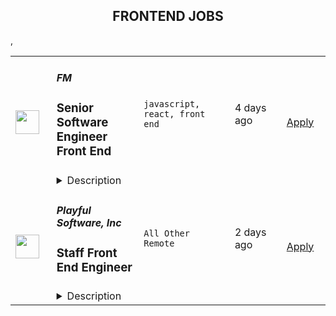 <div align="center"><h2>FRONTEND JOBS</h2></div><table><tr>
                <td width="100" height="100" rowspan="2">
                    <img src="https://remoteOK.com/assets/img/jobs/d9441ba413a50ee7ea336bfa544edfaa1659987499.jpg" width="38px" height="auto">
                </td>
                <td width="300">
                    <h5>FM</h5>
                    <h3>
					Senior Software Engineer Front End				</h3>
                </td>
                <td width="300">
                    <code>javascript, react, front end</code>
                </td>
                <td width="200">
                <text>4 days ago</text>
                </td>
                <td width="100" rowspan="2">
                <a href="https://remoteOK.com/jobs/111999" align="right" target="_blank">Apply</a>
                </td>
            </tr>
            <tr>
                <td colspan="3">
                <details><summary>Description</summary>
                <p>Weâre hiring a Senior/Staff Front End Engineer to work on our web applications. These web applications are the way that thousands of creative people around the world find great music and inspiring clips for use in their projects and campaigns.</p><p><br /></p><p>As part of the Engineering team, your time will be spent collaborating with other front end engineers, back end engineers, product managers and designers to create the best experience for our customers. The ideal candidate loves tinkering with cutting edge technology and has at least 5 years experience building large scale React applications.</p><p><br /></p><p>The engineering team has a remote-first culture. As such, you will be comfortable working remotely, possess excellent verbal and written communication skills and be able to manage your own time. We have a relaxed working environment, great team culture and push for a standard of excellence in everything we do.</p><p><br /></p><p>There are a lot of challenging and interesting technical problems to solve that directly impact our clients and colleagues. Here are some example projects that we have worked on recently:</p><p><br /></p><ul><li>Build a custom audio player that includes the ability to track progress, expands to show additional details and allows users to easily explore our artist catalogue.</li><li>Enhance the purchase flow with additional payment options, subscriptions, and a seamless checkout.</li><li>Help maintain a beautiful custom React component library, including reusable components with tailored functionality and consistent design attributes.</li><li>Work on a multi-month greenfield project in Next.js.</li><li>Implement a robust CI/CD pipeline.</li></ul><p><br /></p><p>Weâre after individuals that are curious about the possibility of technology, are eager to learn, and are diligent and kind. Our teams work well because we place trust in them to succeed. We believe in collaboration and that great ideas can come from anybody.</p><p><br /></p><p>We welcome and encourage candidates from diverse backgrounds.</p><p><br /></p><p><br /></p><p><strong><u>About Us</u></strong></p><p><br /></p><p>FM is the parent company of Musicbed and Filmsupply, two premium content licensing brands in the filmmaking industry. We represent an elite roster of musicians and filmmakers and place their work in movies, shows, ads, short films, and more.</p><p><br /></p><p>Headquartered in Fort Worth, Texas, we work with entertainment powerhouses like Sony Pictures, 20th Century Fox, Lionsgate, Netflix, MTV, and ESPN; as well as the worldâs top brands like Nike, Apple, Google, Lamborghini, and Spotify.</p><p><br /></p><p><br /></p><p><strong><u>Core Duties</u></strong></p><p><br /></p><ul><li><strong>Lead the front end development of product features:</strong>Â As well as coding out complex features, you will contribute to the technical design process. You will collaborate with your teammates (including other senior engineers) to refine the product roadmap and vision, and guide your team in building out new features.</li><li><strong>Define technical direction:Â </strong>You will help maintain the standard of engineering excellence at FM and shape the technical vision for our front end engineering stack (React, Next.js, React Native). You will influence best practices and introduce new technologies when appropriate.</li><li><strong>Mentor other engineers:</strong>Â Work with more junior engineers to help them grow and develop their skills.</li></ul><p><br /></p><p><strong><u>A Great Candidate Will Have</u></strong></p><p><br /></p><ul><li>At least 5 years experience developing front end applications with React (and preferably Next.js).</li><li>A love of Typescript and unit-tested React components.</li><li>Highly skilled in HTML and CSS (including responsive design and cross-browser compatibility).</li><li>Proven technical leadership skills, including the ability to architect complex front-end web applications.</li><li>Excellent communication skills (written and verbal).</li><li>Experience in any of the following is a bonus: Webpack, Unstated, Cypress, React Native.</li></ul>
                </details>
                </td>
            </tr>,<tr>
                <td width="100" height="100" rowspan="2">
                    <img src="https://wwr-pro.s3.amazonaws.com/logos/0081/5796/logo.gif" width="38px" height="auto">
                </td>
                <td width="300">
                    <h5>Playful Software, Inc</h5>
                    <h3> Staff Front End Engineer</h3>
                </td>
                <td width="300">
                    <code>All Other Remote</code>
                </td>
                <td width="200">
                <text>2 days ago</text>
                </td>
                <td width="100" rowspan="2">
                <a href="https://weworkremotely.com/listings/playful-software-inc-staff-front-end-engineer" align="right" target="_blank">Apply</a>
                </td>
            </tr>
            <tr>
                <td colspan="3">
                <details><summary>Description</summary>
                <img src="https://we-work-remotely.imgix.net/logos/0081/5796/logo.gif?ixlib=rails-4.0.0&w=50&h=50&dpr=2&fit=fill&auto=compress" />

<p>
  <strong>Headquarters:</strong> Seattle, Washington, United States
    <br /><strong>URL:</strong> <a href="http://playful.software">http://playful.software</a>
</p>

<p>As a Staff Front End Engineer at Playful Software, you will play a pivotal role in building out the initial platform and MVP release of our product. You'll have the opportunity to work directly with startup veterans to build a product from the ground up in a fun, productive environment.</p>
<p><br></p>What to expect:<ul> <li>Work on the first version of the product platform with founders and the team</li> <li>Execute on building scalable and reliable front-end applications</li> <li>Work closely with engineers and designers to create a joyful user experience</li> <li>Participate in regular design and code reviews</li> <li>Make broad contributions to the website and/or mobile application</li> <li>Contribute to the overall direction of the company</li> </ul>
<p><strong>Requirements</strong></p>
<ul> <li>Extensive experience creating front-end software for public-facing products.</li> <li>At least <strong>three years of experience in a modern JavaScript UI framework</strong>, such as React, Vue, or Angular </li> <li>Very helpful if you have extensive React experience</li> <li>You have <strong>6+ years of professional front-end web development experience</strong>.</li> <li>You have a deep understanding of browser JavaScript (including the DOM and platform APIs). </li> <li>Experience with browser-based applications on mobile</li> <li>Typescript experience or experience with other strongly typed languages required</li> <li>A love for making beautiful user experiences</li> <li>Golang experience is desirable (our backend is in go)</li> <li>Understanding of object-oriented programming language (Java, Javascript, C++, C#, Ruby, Python)</li> <li>Excellent communication skills</li> <li>Experience in a startup environment, comfortable dealing with ambiguity</li> <li><strong>Must reside in and be able to work in the US</strong></li> </ul>
<p><strong>Benefits</strong></p>
<p>We offer great insurance for you and your family, flexible vacation time, 401k, co-working stipend and much more. </p>
<p><br></p>
<h3>Our culture </h3>
<p>Led by two seasoned entrepreneurs with engineering and business backgrounds, we are creating a team with a strong design and UX orientation. We value blending design and engineering innovation to create fun and delightful experiences. </p>
<p>We have done this before. We know how to build highly effective teams and a company culture that is a joy to be part of on a daily basis. We believe that to create fun and engaging experiences we need to have a lot of fun building them. </p>
<p>We pay full-time salaries and offer competitive health benefits. We value diversity across all dimensions and keep reasonable hours. Playful Software is in-person in Seattle and remote everywhere. </p>
<p><br></p>
<h3>Our hiring process </h3>
<p>Our interview process is a straightforward, behavioral interview about your past experiences, interviews with the founders and key staff, and meeting with our whole team. We value design and engineering excellence, product insight, eagerness for growth/impact, and the communication skills and empathy to collaborate well with a tight-knit team. </p>
<p><br></p>
<h3>Founders </h3>
<p>Darrin Massena and Mike Harrington are passionate about making software that is fun and easy to use. Darrin and Mike have built successful teams and startups from gaming to productivity and have roots in the game industry. Mike co-founded Valve Software and Darrin co-founded Spiffcode. Darrin and Mike teamed up to create the award-winning online photo editor, Picnik, which was acquired by Google in 2010.</p>

<p><strong>To apply:</strong> <a href="https://weworkremotely.com/remote-jobs/playful-software-inc-staff-front-end-engineer">https://weworkremotely.com/remote-jobs/playful-software-inc-staff-front-end-engineer</a></p>

                </details>
                </td>
            </tr>,<tr>
                <td width="100" height="100" rowspan="2">
                    <img src="https://wwr-pro.s3.amazonaws.com/logos/0081/5795/logo.gif" width="38px" height="auto">
                </td>
                <td width="300">
                    <h5>Enveritas</h5>
                    <h3> Frontend/UX Software Engineer, Core Engineering Team [REMOTE]</h3>
                </td>
                <td width="300">
                    <code>Front-End Programming</code>
                </td>
                <td width="200">
                <text>2 days ago</text>
                </td>
                <td width="100" rowspan="2">
                <a href="https://weworkremotely.com/remote-jobs/enveritas-frontend-ux-software-engineer-core-engineering-team-remote" align="right" target="_blank">Apply</a>
                </td>
            </tr>
            <tr>
                <td colspan="3">
                <details><summary>Description</summary>
                <img src="https://we-work-remotely.imgix.net/logos/0081/5795/logo.gif?ixlib=rails-4.0.0&w=50&h=50&dpr=2&fit=fill&auto=compress" />

<p>
  <strong>Headquarters:</strong> CT
    <br /><strong>URL:</strong> <a href="https://www.enveritas.org/">https://www.enveritas.org/</a>
</p>

<div>Do you want to work for a mission-driven non-profit, writing software that will contribute to helping millions of coffee farmers out of poverty? Enveritas is a 501(c)3 non-profit and Y Combinator-backed startup looking to hire for our Engineering Team. You can learn more about this role and our Core Engineering Team at <a href="https://www.enveritas.org/jobs/software-eng/">https://www.enveritas.org/jobs/software-eng/</a>
</div><div><br></div><div>We are looking for a software engineer with a focus on frontend engineering and UX experience to join our Core Engineering Team on a remote, full-time basis. Our Core Engineering Team is a four-person team (soon to be five!) and is part of our Engineering &amp; Data Group — a quirky, talented, and humble group of about sixteen with diverse backgrounds ranging from journalism to academia to international industry. While our current core engineering team is located in the United States, we’re open to candidates located almost anywhere.</div><div><br></div><div><strong>About Our Team</strong></div><div>The Core Engineering Team builds software to collect, analyze, and report data about coffee farmers’ conditions and practices. This large-scale data-collection effort requires many moving parts to work together, and we use technology to support that effort at every step of the process — from identifying coffee farms in satellite imagery, to coordinating survey edits across country teams, to detecting data anomalies in real-time that can be investigated while teams are still in the field. Our work supports our Operations Teams in authoring surveys and deploying surveyors, our Data Team in analyzing field data, and our Partnerships and Data Visualization Teams in creating clear insights for our clients.</div><div><br></div><div>While our tooling varies across internal products, our front-ends are chiefly developed using React and Apollo, and interface with Python/PostgreSQL back-ends over GraphQL APIs. We use git and Github for maintaining our code, CircleCI for CI/CD, and AWS for hosting our services and static resources, with containerization where appropriate for development and deployment.</div><div><br></div><div><strong>What You’ll Be Doing</strong></div><div>As a member of the core engineering team, you will contribute to major feature planning and development, both independently and in collaboration with your teammates.</div><div><br></div><div>
<strong>-- Implementing new features on our core platforms, Jebena and Sini.</strong> You’ll participate in long-term planning and product roadmaps, develop features from spec, and collaborate on writing specs for others to implement. A lion’s share of your time will be spent writing JavaScript to add features to our platforms.</div><div><br></div><div>
<strong>-- UX research, design, and testing. </strong>You will help us improve the way our users interact with these products to make them more efficient, accessible, and enjoyable!</div><div><br></div><div>
<strong>-- Maintenance and enhancements of existing code.</strong> Our team reserves Fridays for bug-fixing, resolving technical debt, and discovering/relieving pain points for our users.</div><div><br></div><div>
<strong>-- Implementing a new public website.</strong> We are partnered with an external team to design a website that reflects a new phase in Enveritas’s public visibility. You’ll have an active role in realizing those designs for the first few months of your tenure at Enveritas.</div><div><br></div><div><strong>Qualifications</strong></div><div>Research shows that people of different backgrounds read job postings differently. If you don’t think you meet all of the qualifications but do think you’d be a great match for us, please consider applying and sharing more in your cover letter. We’d love to talk with you to see what skills you can bring to our team. This said, we are most likely to be interested in your candidacy if you can demonstrate the majority of the qualifications listed below:</div><div><br></div><div>
<strong>-- </strong>A degree in computer science or equivalent training in the principles of software engineering.</div><div>
<strong>-- </strong>Multiple years of professional experience as a front-end engineer in a team environment, including both design work (wireframing/mockups) and development in JavaScript.</div><div>
<strong>-- </strong>Strong grasp of design patterns for building interfaces that are usable, performant, and accessible.</div><div>
<strong>-- </strong>Experience with at least one modern front-end framework. (React, Svelte, Vue, Angular, etc.)</div><div>
<strong>-- </strong>Experience with at least one methodology for writing and structuring CSS. (BEM, CMACSS, CSS Modules, etc.)</div><div>
<strong>-- </strong>Background developing applications against web APIs.</div><div>
<strong>-- </strong>Familiarity with modern HTML and CSS features.</div><div>
<strong>-- </strong>Excellent communication and analytical skills.</div><div>
<strong>-- </strong>Professional Working Proficiency in English.</div><div><br></div><div><strong>Who You Are</strong></div><div>Our team is fully distributed, so you should be comfortable with remote work. This role is a full-time individual contributor role. While you can be located anywhere, our core hours are 10am to 2pm Eastern Time (currently UTC -4) Monday through Friday, with team members choosing either an early start or later stop as suits them.</div><div><br></div><div>You should be inspired by our mission to improve the lives of smallholder coffee farmers, and have an interest in sustainability. You should have a deep empathy for users of our tools and understand the importance of supporting the work of other teams. Because operational and business needs can be ambiguous and change on a short time-scale, you should have a love for environments with uncertainty, and enjoy not only solving problems, but discovering and demystifying them.</div><div><br></div><div>We are a small team! You should be comfortable working both independently and as a thoughtful collaborator, sensitive to the legibility and maintainability of your code when in the hands of your teammates.</div><div><br></div><div><strong>What we can offer:</strong></div><div>Enveritas has teams around the world: we are about 65 people spread over almost two dozen countries, and of all backgrounds, faiths, and identities. To learn more about working at Enveritas, see <a href="https://www.enveritas.org/jobs/">https://www.enveritas.org/jobs/</a>
</div><div><br></div><div>For a US-Based hire, base salary for this position will be between $130,000 and $150,000 annually (paid semi-monthly). This is a full-time exempt position. Full benefits include 401k with matching contributions, Medical/Dental/Vision, and Flexible Spending Account (FSA), 4 weeks vacation in addition to 12 public holidays, and personal/sick time.</div><div><br></div><div>For a hire outside the US, our offer will be competitive; the specific benefits and compensation details will vary as required to account for your region’s laws and requirements. Salary for this position will be paid in relevant local currency.</div><div><br></div><div>For all staff, we are able to offer:</div><div>
<strong>-- </strong>Annual education budget for conferences, books, and other professional development opportunities.</div><div>
<strong>-- </strong>Annual all-company retreat (as Covid and other travel restrictions allow).</div><div>
<strong>-- </strong>Field visits to our Country Ops teams in coffee-growing countries such as Colombia, Costa Rica, Ethiopia, and Indonesia.</div><div><br></div><div><strong>Application Process</strong></div><div>We recognize that people come with a wealth of experience and talent beyond what we list as qualifications. Your life experiences help builds core competencies and knowledge that may be transferable to our openings. Therefore, we encourage people from all backgrounds to apply to our positions.</div><div><br></div><div>We will review applications on a rolling basis each week with the earliest start date of <strong>September 26th</strong>. We will start scheduling introductory interviews on August 30th. Please feel free to contact us at jobs@enveritas.org should you have any questions about the position. Questions about this opportunity or process will not reflect negatively on your application.</div><div><br></div><div><strong>Interview Process</strong></div><div>We want our interviews to be comfortable, transparent, and useful — it’s really important to us that our interviews help you show us your best skills, and also for you to be able to learn as much about us and our work as possible, so that you can tell if we’re a good fit for you!</div><div><br></div><div>After your introductory interview, we expect your interview process to take three to four weeks, and consist of four conversations that total about five hours of time. You should plan to also spend about four hours in total preparing for interviews. <a href="https://www.enveritas.org/jobs/software-eng/">See our team’s hiring page </a>for details about each of these interviews, including links to the actual interview prompts.</div><div><br></div><div>
<strong>-- </strong>Introductory Interview (30 minutes; audio-only Google Meet)</div><div>
<strong>-- </strong>Engineering Technical Interview I (60-90 minutes; Google Meet) </div><div>
<strong>-- </strong>Engineering Technical Interview II (60-90 minutes; Google Meet)</div><div>
<strong>-- </strong>Manager Interview (45 minutes; Google Meet)</div><div>
<strong>-- </strong>Reference Check</div><div><br></div><div>Our work is complex and nuanced, so the more diversity we have in the voices working on our problems, the larger of an impact our work can have for the world. Enveritas is an Equal Opportunity Employer ​encouraging an inclusive and diverse workforce. We embrace and celebrate the unique experiences, perspectives, and cultural backgrounds that each individual brings to the workplace. We are dedicated to hiring employees who reflect the communities we serve and strongly encourage qualified candidates from all backgrounds to apply.​</div><div><br></div>

<p><strong>To apply:</strong> <a href="https://weworkremotely.com/remote-jobs/enveritas-frontend-ux-software-engineer-core-engineering-team-remote">https://weworkremotely.com/remote-jobs/enveritas-frontend-ux-software-engineer-core-engineering-team-remote</a></p>

                </details>
                </td>
            </tr>,<tr>
                <td width="100" height="100" rowspan="2">
                    <img src="https://wwr-pro.s3.amazonaws.com/logos/0079/8627/logo.gif" width="38px" height="auto">
                </td>
                <td width="300">
                    <h5>Torc</h5>
                    <h3> Frontend Engineer</h3>
                </td>
                <td width="300">
                    <code>Front-End Programming</code>
                </td>
                <td width="200">
                <text>4 days ago</text>
                </td>
                <td width="100" rowspan="2">
                <a href="https://weworkremotely.com/remote-jobs/torc-frontend-engineer" align="right" target="_blank">Apply</a>
                </td>
            </tr>
            <tr>
                <td colspan="3">
                <details><summary>Description</summary>
                <img src="https://we-work-remotely.imgix.net/logos/0079/8627/logo.gif?ixlib=rails-4.0.0&w=50&h=50&dpr=2&fit=fill&auto=compress" />

<p>
  <strong>Headquarters:</strong> Boston
    <br /><strong>URL:</strong> <a href="https://www.opentorc.com/">https://www.opentorc.com/</a>
</p>

<div>Frontend engineers bring applications to life by building and implementing the best designs and user experiences. These engineers are highly skilled in coding the front end of an application and really know how to bring all the little features to life that delight end users. Skills for a frontend engineer range from covering languages and frameworks like HTML, CSS and Javascript. Frontend engineers are expected to be able to work with backend APIs and frontend frameworks. They enjoy bringing static designs to life by implementing well formatted and documented CSS, design systems and frontend components, and know the benefits and trade-offs to make decisions on when to use server side rendering.<br><br>
</div><div>
<strong><br>Responsibilities<br></strong><br>
</div><ul>
<li>Convert Figma, Zeplin, Adobe AI or other products to frontend code</li>
<li>Build out and utilize complex CSS</li>
<li>Troubleshoot and bug fixing frontend code</li>
<li>Build new features in the front end while interacting with both designers and developers</li>
<li>Participate in software development lifecycle and understand how the frontend code is structured</li>
<li>Understand trade offs and performance issues on the frontend including how to debug a slowly performing front end,</li>
<li>Exposure to SVGs (optional; nice to have)</li>
</ul><div>
<strong><br>Requirements<br></strong><br>
</div><ul>
<li>Advanced knowledge of one or more of the following frontend languages: HTML5, CSS, JavaScript, and JQuery</li>
<li>Advanced knowledge of one or more frontend frameworks, such as React, NEXTJS, Svelte, Angular, etc.</li>
<li>Able to work with designers and developers</li>
<li>Able to transform frontend mock ups to high quality frontend frameworks</li>
<li>Understanding of APIs, ideally REST and GraphQL, and how to interact with them</li>
<li>Advanced troubleshooting skills</li>
<li>Advanced debugging skills for the front end</li>
</ul>

<p><strong>To apply:</strong> <a href="https://weworkremotely.com/remote-jobs/torc-frontend-engineer">https://weworkremotely.com/remote-jobs/torc-frontend-engineer</a></p>

                </details>
                </td>
            </tr>,<tr>
                <td width="100" height="100" rowspan="2">
                    <img src="https://wwr-pro.s3.amazonaws.com/logos/0076/4921/logo.gif" width="38px" height="auto">
                </td>
                <td width="300">
                    <h5>Rainforest QA</h5>
                    <h3> Senior Engineer (Frontend)</h3>
                </td>
                <td width="300">
                    <code>Front-End Programming</code>
                </td>
                <td width="200">
                <text>31 days ago</text>
                </td>
                <td width="100" rowspan="2">
                <a href="https://weworkremotely.com/remote-jobs/rainforest-qa-senior-engineer-frontend" align="right" target="_blank">Apply</a>
                </td>
            </tr>
            <tr>
                <td colspan="3">
                <details><summary>Description</summary>
                <img src="https://we-work-remotely.imgix.net/logos/0076/4921/logo.gif?ixlib=rails-4.0.0&w=50&h=50&dpr=2&fit=fill&auto=compress" />

<p>
  <strong>Headquarters:</strong> Remote
    <br /><strong>URL:</strong> <a href="https://www.rainforestqa.com/">https://www.rainforestqa.com/</a>
</p>

<div><strong>About Rainforest</strong></div><div>Rainforest QA is a distributed company full of smart, capable people from around the world who enjoy working together to make our customers successful.</div><div><br></div><div>Our mission is to make product quality accessible for every software company. The Rainforest QA solution combines no-code test automation and crowdsourced testing in a single, one-of-a-kind QA platform, allowing anyone to get the exact insights they need to release with quality, quickly.  </div><div><br></div><div><strong>About the Team</strong></div><div>As a Senior Engineer at Rainforest QA you'll be part of an experienced and diverse team with members all over the world.</div><div><br></div><div>We were built as a distributed team from the beginning and we've committed to implementing tools and processes that allow for and support continuous and effective communication across the world.<br><br><strong>About the Role</strong>
</div><ul>
<li>Work on the Rainforest QA dashboard, our single page application where users manage their test suite, configure test runs, review results and set up their account</li>
<li>Work on our tester application, where our crowd of testers connect to our virtual machine infrastructure to conduct tests and submit their results</li>
<li>Work on internal tooling to improve the development experience of other engineers and ship faster and safer</li>
<li>Collaborate with product managers and our customer facing teams to analyze customer problems and design high impact features</li>
<li>Lead projects to implement those features</li>
<li>Help other team members to achieve their goals</li>
<li>Continuously learn about new technologies and ways to solve problems</li>
<li>Work with our customer facing teams to triage, troubleshoot, and fix bugs</li>
<li>Write unit and integration tests (using our own product!) to ship high quality software</li>
</ul><div><strong>About You</strong></div><ul>
<li>Extensive experience in Javascript and be extremely knowledgeable of the language and associated ecosystem</li>
<li>Extensive experience in React (or equivalent framework / libraries) and be extremely knowledgeable of the framework and associated ecosystem</li>
<li>Experience in writing and maintaining CSS for large projects</li>
<li>Enthusiasm with building web applications using modern tools like ES7, React, Redux, CSS Modules, Flow, and Webpack - amongst others</li>
<li>Practical experience of working on a Ruby on Rails codebase</li>
<li>Even though this position is mainly frontend focused, we expect you to have some grasp of the whole stack to be able to effectively communicate with engineers across the team, and can make backend or infrastructure changes when the situation calls for it</li>
<li>Professional experience in engineering SaaS products</li>
<li>Experience leading projects with teams</li>
<li>An ownership mindset: you should look not only at what you’re asked to do, but ask why you’re doing it and how it impacts on the rest of the product, our customers, and whether it makes sense. We expect you to be responsible for your work and to resolve any bugs you might ship</li>
<li>Excitement to learn</li>
<li>Excellent communication skills and able to give and receive constructive feedback</li>
<li>Happy to review code and have your code reviewed</li>
<li>Can work effectively remotely with remote team members (we are a fully distributed company)</li>
<li>Comfortable working in a large codebase with many stakeholders</li>
</ul><div><strong>How we’ll reward you</strong></div><ul>
<li>Competitive salary plus equity.</li>
<li>100% company-paid medical, dental, and vision insurance coverage for employees, 75% for dependents (U.S., only).</li>
<li>Unlimited paid time-off (PTO).</li>
<li>A weekly allowance for lunches and a monthly allowance for remote office supplies or personal development.</li>
<li>Semi-annual company off-sites in exciting destinations around the world.</li>
<li>12 weeks of paid maternity leave and 8 weeks of paid leave for supporting parents.</li>
<li>401k (U.S., only).</li>
</ul><div><strong><br>A Note on Diversity and Inclusion</strong></div><div>At Rainforest we believe that diverse teams improve our business. We are an equal opportunity employer and do not discriminate on the basis of race, religion, color, nationality, gender, sexual orientation, age, marital status, veteran status, or disability status.</div><div><br></div><div>Due to employment laws, we are unable to hire individuals internationally located in these following countries at this time: China, France, Iran, Egypt, Russia.</div>

<p><strong>To apply:</strong> <a href="https://weworkremotely.com/remote-jobs/rainforest-qa-senior-engineer-frontend">https://weworkremotely.com/remote-jobs/rainforest-qa-senior-engineer-frontend</a></p>

                </details>
                </td>
            </tr>,<tr>
                <td width="100" height="100" rowspan="2">
                    <img src="https://remotive.com/job/1347890/logo" width="38px" height="auto">
                </td>
                <td width="300">
                    <h5>FM (Film and Music)</h5>
                    <h3>Senior Software Engineer, Front End</h3>
                </td>
                <td width="300">
                    <code>ADS,CSS,html,music</code>
                </td>
                <td width="200">
                <text>4 days ago</text>
                </td>
                <td width="100" rowspan="2">
                <a href="https://remotive.com/remote-jobs/software-dev/senior-software-engineer-front-end-1347890" align="right" target="_blank">Apply</a>
                </td>
            </tr>
            <tr>
                <td colspan="3">
                <details><summary>Description</summary>
                <p style="box-sizing: inherit; padding: 0px; border-style: initial; vertical-align: baseline; --artdeco-reset-typography_getFontSize:1.4rem; --artdeco-reset-typography_getLineHeight:1.42857; line-height: var(--artdeco-reset-typography_getLineHeight);">We’re hiring a Senior/Staff Front End Engineer to work on our web applications. These web applications are the way that thousands of creative people around the world find great music and inspiring clips for use in their projects and campaigns.</p><br style="box-sizing: inherit;"><p style="box-sizing: inherit; padding: 0px; border-style: initial; vertical-align: baseline; --artdeco-reset-typography_getFontSize:1.4rem; --artdeco-reset-typography_getLineHeight:1.42857; line-height: var(--artdeco-reset-typography_getLineHeight);">As part of the Engineering team, your time will be spent collaborating with other front end engineers, back end engineers, product managers and designers to create the best experience for our customers. The ideal candidate loves tinkering with cutting edge technology and has at least 5 years experience building large scale React applications.</p><br style="box-sizing: inherit;"><p style="box-sizing: inherit; padding: 0px; border-style: initial; vertical-align: baseline; --artdeco-reset-typography_getFontSize:1.4rem; --artdeco-reset-typography_getLineHeight:1.42857; line-height: var(--artdeco-reset-typography_getLineHeight);">The engineering team has a remote-first culture. As such, you will be comfortable working remotely, possess excellent verbal and written communication skills and be able to manage your own time. We have a relaxed working environment, great team culture and push for a standard of excellence in everything we do.</p><br style="box-sizing: inherit;"><p style="box-sizing: inherit; padding: 0px; border-style: initial; vertical-align: baseline; --artdeco-reset-typography_getFontSize:1.4rem; --artdeco-reset-typography_getLineHeight:1.42857; line-height: var(--artdeco-reset-typography_getLineHeight);">There are a lot of challenging and interesting technical problems to solve that directly impact our clients and colleagues. Here are some example projects that we have worked on recently:</p><br style="box-sizing: inherit;"><ul style="box-sizing: inherit; margin-left: 16px; padding-left: 18px; border-style: initial; vertical-align: baseline; --artdeco-reset-typography_getFontSize:1.4rem; --artdeco-reset-typography_getLineHeight:1.42857; line-height: var(--artdeco-reset-typography_getLineHeight);"><li style="box-sizing: inherit; margin: 0px 0px 0px 16px; padding: 0px; border-style: initial; vertical-align: baseline; background-image: ; background-position-x: ; background-position-y: ; background-size: ; background-repeat-x: ; background-repeat-y: ; background-attachment: ; background-origin: ; background-clip: ; --artdeco-reset-typography_getFontSize:1.4rem; --artdeco-reset-typography_getLineHeight:1.42857; line-height: var(--artdeco-reset-typography_getLineHeight);">Build a custom audio player that includes the ability to track progress, expands to show additional details and allows users to easily explore our artist catalogue.</li><li style="box-sizing: inherit; margin: 0px 0px 0px 16px; padding: 0px; border-style: initial; vertical-align: baseline; background-image: ; background-position-x: ; background-position-y: ; background-size: ; background-repeat-x: ; background-repeat-y: ; background-attachment: ; background-origin: ; background-clip: ; --artdeco-reset-typography_getFontSize:1.4rem; --artdeco-reset-typography_getLineHeight:1.42857; line-height: var(--artdeco-reset-typography_getLineHeight);">Enhance the purchase flow with additional payment options, subscriptions, and a seamless checkout.</li><li style="box-sizing: inherit; margin: 0px 0px 0px 16px; padding: 0px; border-style: initial; vertical-align: baseline; background-image: ; background-position-x: ; background-position-y: ; background-size: ; background-repeat-x: ; background-repeat-y: ; background-attachment: ; background-origin: ; background-clip: ; --artdeco-reset-typography_getFontSize:1.4rem; --artdeco-reset-typography_getLineHeight:1.42857; line-height: var(--artdeco-reset-typography_getLineHeight);">Help maintain a beautiful custom React component library, including reusable components with tailored functionality and consistent design attributes.</li><li style="box-sizing: inherit; margin: 0px 0px 0px 16px; padding: 0px; border-style: initial; vertical-align: baseline; background-image: ; background-position-x: ; background-position-y: ; background-size: ; background-repeat-x: ; background-repeat-y: ; background-attachment: ; background-origin: ; background-clip: ; --artdeco-reset-typography_getFontSize:1.4rem; --artdeco-reset-typography_getLineHeight:1.42857; line-height: var(--artdeco-reset-typography_getLineHeight);">Work on a multi-month greenfield project in Next.js.</li><li style="box-sizing: inherit; margin: 0px 0px 0px 16px; padding: 0px; border-style: initial; vertical-align: baseline; background-image: ; background-position-x: ; background-position-y: ; background-size: ; background-repeat-x: ; background-repeat-y: ; background-attachment: ; background-origin: ; background-clip: ; --artdeco-reset-typography_getFontSize:1.4rem; --artdeco-reset-typography_getLineHeight:1.42857; line-height: var(--artdeco-reset-typography_getLineHeight);">Implement a robust CI/CD pipeline.</li></ul><br style="box-sizing: inherit;"><p style="box-sizing: inherit; padding: 0px; border-style: initial; vertical-align: baseline; --artdeco-reset-typography_getFontSize:1.4rem; --artdeco-reset-typography_getLineHeight:1.42857; line-height: var(--artdeco-reset-typography_getLineHeight);">We’re after individuals that are curious about the possibility of technology, are eager to learn, and are diligent and kind. Our teams work well because we place trust in them to succeed. We believe in collaboration and that great ideas can come from anybody.</p><br style="box-sizing: inherit;"><p style="box-sizing: inherit; padding: 0px; border-style: initial; vertical-align: baseline; --artdeco-reset-typography_getFontSize:1.4rem; --artdeco-reset-typography_getLineHeight:1.42857; line-height: var(--artdeco-reset-typography_getLineHeight);">We welcome and encourage candidates from diverse backgrounds.</p><br style="box-sizing: inherit;"><br style="box-sizing: inherit;"><p style="box-sizing: inherit; padding: 0px; border-style: initial; vertical-align: baseline; --artdeco-reset-typography_getFontSize:1.4rem; --artdeco-reset-typography_getLineHeight:1.42857; line-height: var(--artdeco-reset-typography_getLineHeight);"><span style="box-sizing: inherit; margin: 0px; padding: 0px; border-style: initial; vertical-align: baseline; background-image: ; background-position-x: ; background-position-y: ; background-size: ; background-repeat-x: ; background-repeat-y: ; background-attachment: ; background-origin: ; background-clip: ; outline: var(--artdeco-reset-base-outline-zero);"><span style="box-sizing: inherit; border-style: initial;"><strong>About Us</strong></span></span></p><br style="box-sizing: inherit;"><p style="box-sizing: inherit; padding: 0px; border-style: initial; vertical-align: baseline; --artdeco-reset-typography_getFontSize:1.4rem; --artdeco-reset-typography_getLineHeight:1.42857; line-height: var(--artdeco-reset-typography_getLineHeight);">FM is the parent company of Musicbed and Filmsupply, two premium content licensing brands in the filmmaking industry. We represent an elite roster of musicians and filmmakers and place their work in movies, shows, ads, short films, and more.</p><br style="box-sizing: inherit;"><p style="box-sizing: inherit; padding: 0px; border-style: initial; vertical-align: baseline; --artdeco-reset-typography_getFontSize:1.4rem; --artdeco-reset-typography_getLineHeight:1.42857; line-height: var(--artdeco-reset-typography_getLineHeight);">Headquartered in Fort Worth, Texas, we work with entertainment powerhouses like Sony Pictures, 20th Century Fox, Lionsgate, Netflix, MTV, and ESPN; as well as the world’s top brands like Nike, Apple, Google, Lamborghini, and Spotify.</p><br style="box-sizing: inherit;"><p><strong><br style="box-sizing: inherit;"></strong></p><p style="box-sizing: inherit; padding: 0px; border-style: initial; vertical-align: baseline; --artdeco-reset-typography_getFontSize:1.4rem; --artdeco-reset-typography_getLineHeight:1.42857; line-height: var(--artdeco-reset-typography_getLineHeight);"><span style="box-sizing: inherit; margin: 0px; padding: 0px; border-style: initial; vertical-align: baseline; background-image: ; background-position-x: ; background-position-y: ; background-size: ; background-repeat-x: ; background-repeat-y: ; background-attachment: ; background-origin: ; background-clip: ; outline: var(--artdeco-reset-base-outline-zero);"><span style="box-sizing: inherit; border-style: initial;"><strong>Core Duties</strong></span></span></p><br style="box-sizing: inherit;"><ul style="box-sizing: inherit; margin-left: 16px; padding-left: 18px; border-style: initial; vertical-align: baseline; --artdeco-reset-typography_getFontSize:1.4rem; --artdeco-reset-typography_getLineHeight:1.42857; line-height: var(--artdeco-reset-typography_getLineHeight);"><li style="box-sizing: inherit; margin: 0px 0px 0px 16px; padding: 0px; border-style: initial; vertical-align: baseline; background-image: ; background-position-x: ; background-position-y: ; background-size: ; background-repeat-x: ; background-repeat-y: ; background-attachment: ; background-origin: ; background-clip: ; --artdeco-reset-typography_getFontSize:1.4rem; --artdeco-reset-typography_getLineHeight:1.42857; line-height: var(--artdeco-reset-typography_getLineHeight);"><span style="box-sizing: inherit; margin: 0px; padding: 0px; border-style: initial; vertical-align: baseline; background-image: ; background-position-x: ; background-position-y: ; background-size: ; background-repeat-x: ; background-repeat-y: ; background-attachment: ; background-origin: ; background-clip: ; outline: var(--artdeco-reset-base-outline-zero);">Lead the front end development of product features:</span> As well as coding out complex features, you will contribute to the technical design process. You will collaborate with your teammates (including other senior engineers) to refine the product roadmap and vision, and guide your team in building out new features.</li><li style="box-sizing: inherit; margin: 0px 0px 0px 16px; padding: 0px; border-style: initial; vertical-align: baseline; background-image: ; background-position-x: ; background-position-y: ; background-size: ; background-repeat-x: ; background-repeat-y: ; background-attachment: ; background-origin: ; background-clip: ; --artdeco-reset-typography_getFontSize:1.4rem; --artdeco-reset-typography_getLineHeight:1.42857; line-height: var(--artdeco-reset-typography_getLineHeight);"><span style="box-sizing: inherit; margin: 0px; padding: 0px; border-style: initial; vertical-align: baseline; background-image: ; background-position-x: ; background-position-y: ; background-size: ; background-repeat-x: ; background-repeat-y: ; background-attachment: ; background-origin: ; background-clip: ; outline: var(--artdeco-reset-base-outline-zero);">Define technical direction: </span>You will help maintain the standard of engineering excellence at FM and shape the technical vision for our front end engineering stack (React, Next.js, React Native). You will influence best practices and introduce new technologies when appropriate.</li><li style="box-sizing: inherit; margin: 0px 0px 0px 16px; padding: 0px; border-style: initial; vertical-align: baseline; background-image: ; background-position-x: ; background-position-y: ; background-size: ; background-repeat-x: ; background-repeat-y: ; background-attachment: ; background-origin: ; background-clip: ; --artdeco-reset-typography_getFontSize:1.4rem; --artdeco-reset-typography_getLineHeight:1.42857; line-height: var(--artdeco-reset-typography_getLineHeight);"><span style="box-sizing: inherit; margin: 0px; padding: 0px; border-style: initial; vertical-align: baseline; background-image: ; background-position-x: ; background-position-y: ; background-size: ; background-repeat-x: ; background-repeat-y: ; background-attachment: ; background-origin: ; background-clip: ; outline: var(--artdeco-reset-base-outline-zero);">Mentor other engineers:</span> Work with more junior engineers to help them grow and develop their skills.</li></ul><br style="box-sizing: inherit;"><p style="box-sizing: inherit; padding: 0px; border-style: initial; vertical-align: baseline; --artdeco-reset-typography_getFontSize:1.4rem; --artdeco-reset-typography_getLineHeight:1.42857; line-height: var(--artdeco-reset-typography_getLineHeight);"><span style="box-sizing: inherit; margin: 0px; padding: 0px; border-style: initial; vertical-align: baseline; background-image: ; background-position-x: ; background-position-y: ; background-size: ; background-repeat-x: ; background-repeat-y: ; background-attachment: ; background-origin: ; background-clip: ; outline: var(--artdeco-reset-base-outline-zero);"><span style="box-sizing: inherit; border-style: initial;"><strong>A Great Candidate Will Have</strong></span></span></p><br style="box-sizing: inherit;"><ul style="box-sizing: inherit; margin-left: 16px; padding-left: 18px; border-style: initial; vertical-align: baseline; --artdeco-reset-typography_getFontSize:1.4rem; --artdeco-reset-typography_getLineHeight:1.42857; line-height: var(--artdeco-reset-typography_getLineHeight);"><li style="box-sizing: inherit; margin: 0px 0px 0px 16px; padding: 0px; border-style: initial; vertical-align: baseline; background-image: ; background-position-x: ; background-position-y: ; background-size: ; background-repeat-x: ; background-repeat-y: ; background-attachment: ; background-origin: ; background-clip: ; --artdeco-reset-typography_getFontSize:1.4rem; --artdeco-reset-typography_getLineHeight:1.42857; line-height: var(--artdeco-reset-typography_getLineHeight);">At least 5 years experience developing front end applications with React (and preferably Next.js).</li><li style="box-sizing: inherit; margin: 0px 0px 0px 16px; padding: 0px; border-style: initial; vertical-align: baseline; background-image: ; background-position-x: ; background-position-y: ; background-size: ; background-repeat-x: ; background-repeat-y: ; background-attachment: ; background-origin: ; background-clip: ; --artdeco-reset-typography_getFontSize:1.4rem; --artdeco-reset-typography_getLineHeight:1.42857; line-height: var(--artdeco-reset-typography_getLineHeight);">A love of Typescript and unit-tested React components.</li><li style="box-sizing: inherit; margin: 0px 0px 0px 16px; padding: 0px; border-style: initial; vertical-align: baseline; background-image: ; background-position-x: ; background-position-y: ; background-size: ; background-repeat-x: ; background-repeat-y: ; background-attachment: ; background-origin: ; background-clip: ; --artdeco-reset-typography_getFontSize:1.4rem; --artdeco-reset-typography_getLineHeight:1.42857; line-height: var(--artdeco-reset-typography_getLineHeight);">Highly skilled in HTML and CSS (including responsive design and cross-browser compatibility).</li><li style="box-sizing: inherit; margin: 0px 0px 0px 16px; padding: 0px; border-style: initial; vertical-align: baseline; background-image: ; background-position-x: ; background-position-y: ; background-size: ; background-repeat-x: ; background-repeat-y: ; background-attachment: ; background-origin: ; background-clip: ; --artdeco-reset-typography_getFontSize:1.4rem; --artdeco-reset-typography_getLineHeight:1.42857; line-height: var(--artdeco-reset-typography_getLineHeight);">Proven technical leadership skills, including the ability to architect complex front-end web applications.</li><li style="box-sizing: inherit; margin: 0px 0px 0px 16px; padding: 0px; border-style: initial; vertical-align: baseline; background-image: ; background-position-x: ; background-position-y: ; background-size: ; background-repeat-x: ; background-repeat-y: ; background-attachment: ; background-origin: ; background-clip: ; --artdeco-reset-typography_getFontSize:1.4rem; --artdeco-reset-typography_getLineHeight:1.42857; line-height: var(--artdeco-reset-typography_getLineHeight);">Excellent communication skills (written and verbal).</li><li style="box-sizing: inherit; margin: 0px 0px 0px 16px; padding: 0px; border-style: initial; vertical-align: baseline; background-image: ; background-position-x: ; background-position-y: ; background-size: ; background-repeat-x: ; background-repeat-y: ; background-attachment: ; background-origin: ; background-clip: ; --artdeco-reset-typography_getFontSize:1.4rem; --artdeco-reset-typography_getLineHeight:1.42857; line-height: var(--artdeco-reset-typography_getLineHeight);">Experience in any of the following is a bonus: Webpack, Unstated, Cypress, React Native.</li></ul>
<img src="https://remotive.com/job/track/1347890/blank.gif?source=public_api" alt=""/>
                </details>
                </td>
            </tr></table>